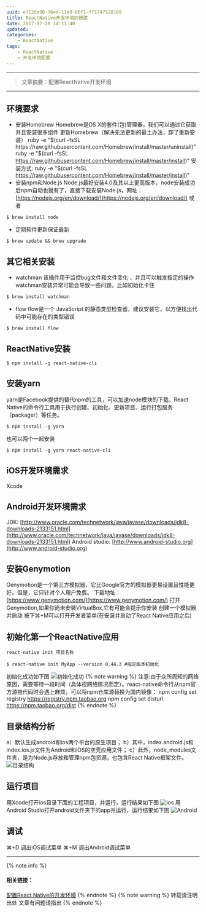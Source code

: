 ```yaml
---
uuid: e712da90-76ed-11e9-b6f1-ff1747528169
title: ReactNative开发环境的搭建
date: 2017-07-28 14:11:40
updated:
categories:
    - ReactNative
tags:
    - ReactNative
    - 开发环境配置
---
```

---

> 文章摘要：配置ReactNative开发环境
 
<!-- more -->

***
## 环境要求
- 安装Homebrew
Homebrew是OS X的套件(包)管理器，我们可以通过它获取并且安装很多组件
更新Homebrew（解决无法更新的最土办法，卸了重新安装）
ruby -e "$(curl -fsSL https://raw.githubusercontent.com/Homebrew/install/master/uninstall)"
ruby -e "$(curl -fsSL https://raw.githubusercontent.com/Homebrew/install/master/install)"
安装方式:
ruby -e "$(curl -fsSL https://raw.githubusercontent.com/Homebrew/install/master/install)"
- 安装npm和Node.js
Node.js最好安装4.0及其以上更高版本，node安装成功后npm自动也就有了，直接下载安装Node.js，网址：[https://nodejs.org/en/download/](https://nodejs.org/en/download/)
或者
```
$ brew install node
```
- 定期软件更新保证最新
```
$ brew update && brew upgrade
```
## 其它相关安装
- watchman
该插件用于监控bug文件和文件变化 ，并且可以触发指定的操作
watchman安装异常可能会导致一些问题，比如初始化卡住
```
$ brew install watchman
```
- flow
flow是一个 JavaScript 的静态类型检查器，建议安装它，以方便找出代码中可能存在的类型错误
```
$ brew install flow
```
## ReactNative安装
```
$ npm install -g react-native-cli
```
## 安装yarn
yarn是Facebook提供的替代npm的工具，可以加速node模块的下载。React Native的命令行工具用于执行创建、初始化、更新项目、运行打包服务（packager）等任务。
```
$ npm install -g yarn
```
也可以两个一起安装
```
$ npm install -g yarn react-native-cli
```
## iOS开发环境需求
Xcode
## Android开发环境需求
JDK: [http://www.oracle.com/technetwork/java/javase/downloads/jdk8-downloads-2133151.html](http://www.oracle.com/technetwork/java/javase/downloads/jdk8-downloads-2133151.html)
Android studio: [http://www.android-studio.org](http://www.android-studio.org)
## 安装Genymotion
Genymotion是一个第三方模拟器，它比Google官方的模拟器更易设置且性能更好。但是，它只针对个人用户免费。
下载地址：[https://www.genymotion.com/](https://www.genymotion.com/)
打开Genymotion,如果你尚未安装VirtualBox,它有可能会提示你安装
创建一个模拟器并启动
按下⌘+M可以打开开发者菜单(在安装并启动了React Native应用之后)
## 初始化第一个ReactNative应用
```
react-native init 项目名称
```
```
$ react-native init MyApp --version 0.44.3 #指定版本初始化
```
初始化成功如下图
![初始化成功](./初始化成功.png)
{% note warning %}
注意:由于众所周知的网络原因，需要等待一段时间（具体视网络情况而定）。react-native命令行从npm官方源拖代码时会遇上麻烦，可以将npm仓库源替换为国内镜像：
npm config set registry https://registry.npm.taobao.org
npm config set disturl https://npm.taobao.org/dist
{% endnote %}
## 目录结构分析
a）默认生成android和ios两个平台的原生项目；
b）其中，index.android.js和index.ios.js文件为Android和iOS的空壳应用文件；
c）此外，node_modules文件夹，是为Node.js存放和管理npm包资源，也包含React Native框架文件。
![目录结构](./目录结构.png)
## 运行项目
用Xcode打开ios目录下面的工程项目，并运行，运行结果如下图
![ios](./iOS运行成功.png)
用Android Studio打开android文件夹下的app并运行，运行结果如下图
![Android](./Android运行成功.png)
## 调试
⌘+D 调出iOS调试菜单
⌘+M 调出Android调试菜单
<!-- 内容 -->
***
{% note info %} 
 #### 相关链接：
 [配置React Native的开发环境](https://mp.weixin.qq.com/s?__biz=MzIxNjEzNjUzOQ==&mid=402020148&idx=2&sn=ccad14a9197c8dbc4700c40bb907e56c&chksm=058f590032f8d016e39a92b81735ab1e263ac2f4279d31fffcdee1da28ddb6f6359a2ec9da6c&mpshare=1&scene=23&srcid=0709jXriKzXNcWme3YszoeJ3#rd)
{% endnote %}
{% note warning %} 
 转载请注明出处 
 文章有问题请指出
{% endnote %}